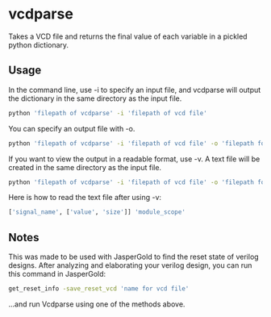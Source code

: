 # vcdparse

Takes a VCD file and returns the final value of each variable in a pickled python dictionary.

## Usage

In the command line, use -i to specify an input file, and vcdparse will output the dictionary in the same directory as the input file.
```bash
python 'filepath of vcdparse' -i 'filepath of vcd file'
```

You can specify an output file with -o.
```bash
python 'filepath of vcdparse' -i 'filepath of vcd file' -o 'filepath for output'
```

If you want to view the output in a readable format, use -v.
A text file will be created in the same directory as the input file.
```bash
python 'filepath of vcdparse' -i 'filepath of vcd file' -o 'filepath for output' -v
```
Here is how to read the text file after using -v:
```python
['signal_name', ['value', 'size']] 'module_scope'
```

## Notes

This was made to be used with JasperGold to find the reset state of verilog designs.
After analyzing and elaborating your verilog design, you can run this command in JasperGold:
```bash
get_reset_info -save_reset_vcd 'name for vcd file'
```
...and run Vcdparse using one of the methods above.
